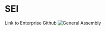 # SEI
Link to Enterprise Github
![General Assembly](https://git.generalassemb.ly/isolate?tab=repositories)
